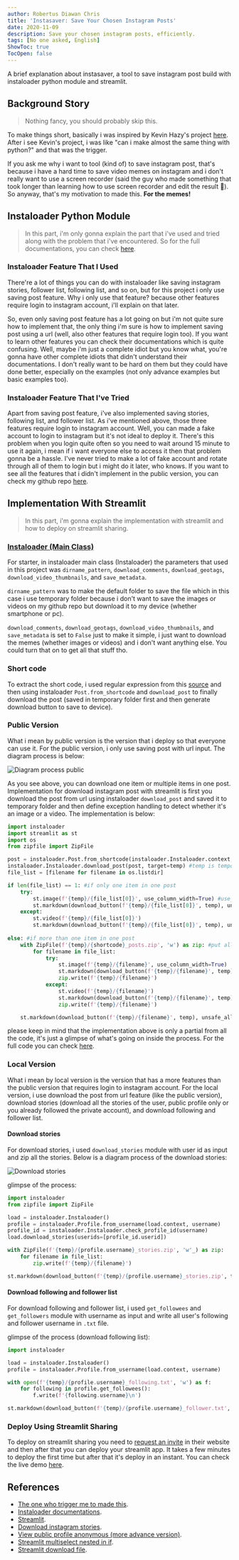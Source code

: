 ```yaml
---
author: Robertus Diawan Chris
title: 'Instasaver: Save Your Chosen Instagram Posts'
date: 2020-11-09
description: Save your chosen instagram posts, efficiently.
tags: [No one asked, English]
ShowToc: true
TocOpen: false
---
```


A brief explanation about instasaver, a tool to save instagram post build with instaloader python module and streamlit.

## Background Story

> Nothing fancy, you should probably skip this.

To make things short, basically i was inspired by Kevin Hazy's project [here](https://instasave.egoist.sh/). After i see Kevin's project, i was like "can i make almost the same thing with python?" and that was the trigger.

If you ask me why i want to tool (kind of) to save instagram post, that's because i have a hard time to save video memes on instagram and i don't really want to use a screen recorder (said the guy who made something that took longer than learning how to use screen recorder and edit the result 👀). So anyway, that's my motivation to made this. **For the memes!**

## Instaloader Python Module

>In this part, i'm only gonna explain the part that i've used and tried along with the problem that i've encountered. So for the full documentations, you can check [here](https://instaloader.github.io/module/instaloader.html).

### Instaloader Feature That I Used

There're a lot of things you can do with instaloader like saving instagram stories, follower list, following list, and so on, but for this project i only use saving post feature. Why i only use that feature? because other features require login to instagram account, i'll explain on that later.

So, even only saving post feature has a lot going on but i'm not quite sure how to implement that, the only thing i'm sure is how to implement saving post using a url (well, also other features that require login too). If you want to learn other features you can check their documentations which is quite confusing. Well, maybe i'm just a complete idiot but you know what, you're gonna have other complete idiots that didn't understand their documentations. I don't really want to be hard on them but they could have done better, especially on the examples (not only advance examples but basic examples too).

### Instaloader Feature That I've Tried

Apart from saving post feature, i've also implemented saving stories, following list, and follower list. As i've mentioned above, those three features require login to instagram account. Well, you can made a fake account to login to instagram but it's not ideal to deploy it. There's this problem when you login quite often so you need to wait around 15 minute to use it again, i mean if i want everyone else to access it then that problem gonna be a hassle. I've never tried to make a lot of fake account and rotate through all of them to login but i might do it later, who knows. If you want to see all the features that i didn't implement in the public version, you can check my github repo [here](https://github.com/bruhtus/instasaver-local).

## Implementation With Streamlit

>In this part, i'm gonna explain the implementation with streamlit and how to deploy on streamlit sharing.

### [Instaloader (Main Class)](https://instaloader.github.io/module/instaloader.html#instaloader.Instaloader)
For starter, in instaloader main class (Instaloader) the parameters that used in this project was `dirname_pattern`, `download_comments`, `download_geotags`, `download_video_thumbnails`, and `save_metadata`.

`dirname_pattern` was to make the default folder to save the file which in this case i use temporary folder because i don't want to save the images or videos on my github repo but download it to my device (whether smartphone or pc).

`download_comments`, `download_geotags`, `download_video_thumbnails`, and `save_metadata` is set to `False` just to make it simple, i just want to download the memes (whether images or videos) and i don't want anything else. You could turn that on to get all that stuff tho.

### Short code

To extract the short code, i used regular expression from this [source](https://github.com/instaloader/instaloader/issues/816#issuecomment-703758078) and then using instaloader `Post.from_shortcode` and `download_post` to finally download the post (saved in temporary folder first and then generate download button to save to device).

### Public Version

What i mean by public version is the version that i deploy so that everyone can use it. For the public version, i only use saving post with url input. The diagram process is below:

![Diagram process public](diagram-process-final.png)

As you see above, you can download one item or multiple items in one post. Implementation for download instagram post with streamlit is first you download the post from url using instaloader `download_post` and saved it to temporary folder and then define exception handling to detect whether it's an image or a video. The implementation is below:

```python
import instaloader
import streamlit as st
import os
from zipfile import ZipFile

post = instaloader.Post.from_shortcode(instaloader.Instaloader.context, shortcode)
instaloader.Instaloader.download_post(post, target=temp) #temp is temporary folder
file_list = [filename for filename in os.listdir]

if len(file_list) == 1: #if only one item in one post
    try:
        st.image(f'{temp}/{file_list[0]}', use_column_width=True) #use_column_width is to resize the width of the image displayed
        st.markdown(download_button(f'{temp}/{file_list[0]}', temp), unsafe_allow_html=True) #download_button is to generate link to download the file
    except:
        st.video(f'{temp}/{file_list[0]}')
        st.markdown(download_button(f'{temp}/{file_list[0]}', temp), unsafe_allow_html=True) #download_button is to generate link to download the file
        
else: #if more than one item in one post
    with ZipFile(f'{temp}/{shortcode}_posts.zip', 'w') as zip: #put all the posts into zip file
        for filename in file_list:
            try:
                st.image(f'{temp}/{filename}', use_column_width=True)
                st.markdown(download_button(f'{temp}/{filename}', temp), unsafe_allow_html=True)
                zip.write(f'{temp}/{filename}')
            except:
                st.video(f'{temp}/{filename}')
                st.markdown(download_button(f'{temp}/{filename}', temp), unsafe_allow_html=True)
                zip.write(f'{temp}/{filename}')

    st.markdown(download_button(f'{temp}/{filename}', temp), unsafe_allow_html=True)
```

please keep in mind that the implementation above is only a partial from all the code, it's just a glimpse of what's going on inside the process. For the full code you can check [here](https://github.com/bruhtus/instasaver).

### Local Version

What i mean by local version is the version that has a more features than the public version that requires login to instagram account. For the local version, i use download the post from url feature (like the public version), download stories (download all the stories of the user, public profile only or you already followed the private account), and download following and follower list.

#### Download stories

For download stories, i used `download_stories` module with user id as input and zip all the stories. Below is a diagram process of the download stories:

![Download stories](diagram-process-download-stories.png)

glimpse of the process:

```python
import instaloader
from zipfile import ZipFile

load = instaloader.Instaloader()
profile = instaloader.Profile.from_username(load.context, username)
profile_id = instaloader.Instaloader.check_profile_id(username)
load.download_stories(userids=[profile_id.userid])

with ZipFile(f'{temp}/{profile.username}_stories.zip', 'w'_) as zip:
    for filename in file_list:
        zip.write(f'{temp}/{filename}')

st.markdown(download_button(f'{temp}/{profile.username}_stories.zip', temp), unsafe_allow_html=True)
```

#### Download following and follower list

For download following and follower list, i used `get_followees` and `get_followers` module with username as input and write all user's following and follower username in `.txt` file.

glimpse of the process (download following list):

```python
import instaloader

load = instaloader.Instaloader()
profile = instaloader.Profile.from_username(load.context, username)

with open(f'{temp}/{profile.username}_following.txt', 'w') as f:
    for following in profile.get_followees():
        f.write(f'{following.username}\n')

st.markdown(download_button(f'{temp}/{profile.username}_follower.txt', temp), unsafe_allow_html=True)
```

### Deploy Using Streamlit Sharing

To deploy on streamlit sharing you need to [request an invite](https://www.streamlit.io/sharing) in their website and then after that you can deploy your streamlit app. It takes a few minutes to deploy the first time but after that it's deploy in an instant. You can check the live demo [here](https://share.streamlit.io/bruhtus/instasaver/instasaver.py).

## References

- [The one who trigger me to made this](https://instasave.egoist.sh/).
- [Instaloader documentations](https://instaloader.github.io/as-module.html).
- [Streamlit](https://www.streamlit.io/).
- [Download instagram stories](https://github.com/instaloader/instaloader/issues/561).
- [View public profile anonymous (more advance version)](https://insta-stories.ru/).
- [Streamlit multiselect nested in if](https://github.com/streamlit/streamlit/issues/826).
- [Streamlit download file](https://discuss.streamlit.io/t/how-to-download-file-in-streamlit/1806/23).

